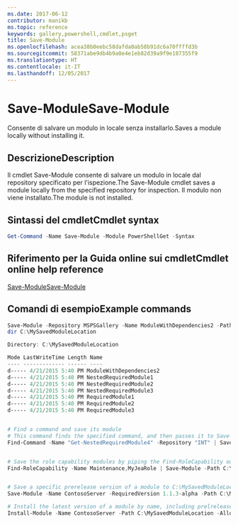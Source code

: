 ```yaml
---
ms.date: 2017-06-12
contributor: manikb
ms.topic: reference
keywords: gallery,powershell,cmdlet,psget
title: Save-Module
ms.openlocfilehash: acea38b0eebc58dafda0ab58b91dc6a70ffffd3b
ms.sourcegitcommit: 58371abe9db4b9a0e4e1eb82d39a9f9e187355f9
ms.translationtype: HT
ms.contentlocale: it-IT
ms.lasthandoff: 12/05/2017
---
```

# <a name="save-module"></a><span data-ttu-id="9d5fb-103">Save-Module</span><span class="sxs-lookup"><span data-stu-id="9d5fb-103">Save-Module</span></span>

<span data-ttu-id="9d5fb-104">Consente di salvare un modulo in locale senza installarlo.</span><span class="sxs-lookup"><span data-stu-id="9d5fb-104">Saves a module locally without installing it.</span></span>

## <a name="description"></a><span data-ttu-id="9d5fb-105">Descrizione</span><span class="sxs-lookup"><span data-stu-id="9d5fb-105">Description</span></span>

<span data-ttu-id="9d5fb-106">Il cmdlet Save-Module consente di salvare un modulo in locale dal repository specificato per l'ispezione.</span><span class="sxs-lookup"><span data-stu-id="9d5fb-106">The Save-Module cmdlet saves a module locally from the specified repository for inspection.</span></span> <span data-ttu-id="9d5fb-107">Il modulo non viene installato.</span><span class="sxs-lookup"><span data-stu-id="9d5fb-107">The module is not installed.</span></span>

## <a name="cmdlet-syntax"></a><span data-ttu-id="9d5fb-108">Sintassi del cmdlet</span><span class="sxs-lookup"><span data-stu-id="9d5fb-108">Cmdlet syntax</span></span>
```powershell
Get-Command -Name Save-Module -Module PowerShellGet -Syntax
```

## <a name="cmdlet-online-help-reference"></a><span data-ttu-id="9d5fb-109">Riferimento per la Guida online sui cmdlet</span><span class="sxs-lookup"><span data-stu-id="9d5fb-109">Cmdlet online help reference</span></span>

[<span data-ttu-id="9d5fb-110">Save-Module</span><span class="sxs-lookup"><span data-stu-id="9d5fb-110">Save-Module</span></span>](http://go.microsoft.com/fwlink/?LinkId=531351)

## <a name="example-commands"></a><span data-ttu-id="9d5fb-111">Comandi di esempio</span><span class="sxs-lookup"><span data-stu-id="9d5fb-111">Example commands</span></span>

```powershell
Save-Module -Repository MSPSGallery -Name ModuleWithDependencies2 -Path C:\MySavedModuleLocation
dir C:\MySavedModuleLocation

Directory: C:\MySavedModuleLocation

Mode LastWriteTime Length Name
---- ------------- ------ ----
d----- 4/21/2015 5:40 PM ModuleWithDependencies2
d----- 4/21/2015 5:40 PM NestedRequiredModule1
d----- 4/21/2015 5:40 PM NestedRequiredModule2
d----- 4/21/2015 5:40 PM NestedRequiredModule3
d----- 4/21/2015 5:40 PM RequiredModule1
d----- 4/21/2015 5:40 PM RequiredModule2
d----- 4/21/2015 5:40 PM RequiredModule3


# Find a command and save its module
# This command finds the specified command, and then passes it to Save-Module to save it to the C:\temp folder.
Find-Command -Name "Get-NestedRequiredModule4" -Repository "INT" | Save-Module -Path "C:\temp\" -Verbose


# Save the role capability modules by piping the Find-RoleCapability output to Save-Module cmdlet.
Find-RoleCapability -Name Maintenance,MyJeaRole | Save-Module -Path C:\MyModulesPath


# Save a specific prerelease version of a module to C:\MySavedModuleLocation
Save-Module -Name ContosoServer -RequiredVersion 1.1.3-alpha -Path C:\MySavedModuleLocation -AllowPrerelease

# Install the latest version of a module by name, including prelrelease versions if one exists
Install-Module -Name ContosoServer -Path C:\MySavedModuleLocation -AllowPrerelease



```

